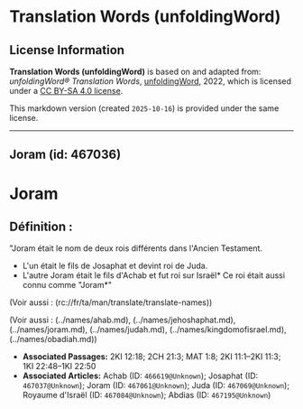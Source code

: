 # Translation Words (unfoldingWord)

## License Information

**Translation Words (unfoldingWord)** is based on and adapted from: _unfoldingWord® Translation Words_, [unfoldingWord](https://unfoldingword.org/utw), 2022, which is licensed under a [CC BY-SA 4.0 license](https://creativecommons.org/licenses/by-sa/4.0/legalcode.en).

This markdown version (created `2025-10-16`) is provided under the same license.



--------------------------------

## Joram (id: 467036)

Joram
=====

Définition :
------------

"Joram était le nom de deux rois différents dans l'Ancien Testament.

* L'un était le fils de Josaphat et devint roi de Juda.
* L'autre Joram était le fils d'Achab et fut roi sur Israël\* Ce roi était aussi connu comme "Joram\*"

(Voir aussi : (rc://fr/ta/man/translate/translate\-names))

(Voir aussi : (../names/ahab.md), (../names/jehoshaphat.md), (../names/joram.md), (../names/judah.md), (../names/kingdomofisrael.md), (../names/obadiah.md))

* **Associated Passages:** 2KI 12:18; 2CH 21:3; MAT 1:8; 2KI 11:1–2KI 11:3; 1KI 22:48–1KI 22:50
* **Associated Articles:** Achab (ID: `466619@Unknown`); Josaphat (ID: `467037@Unknown`); Joram (ID: `467061@Unknown`); Juda (ID: `467069@Unknown`); Royaume d'Israël (ID: `467084@Unknown`); Abdias (ID: `467195@Unknown`)

